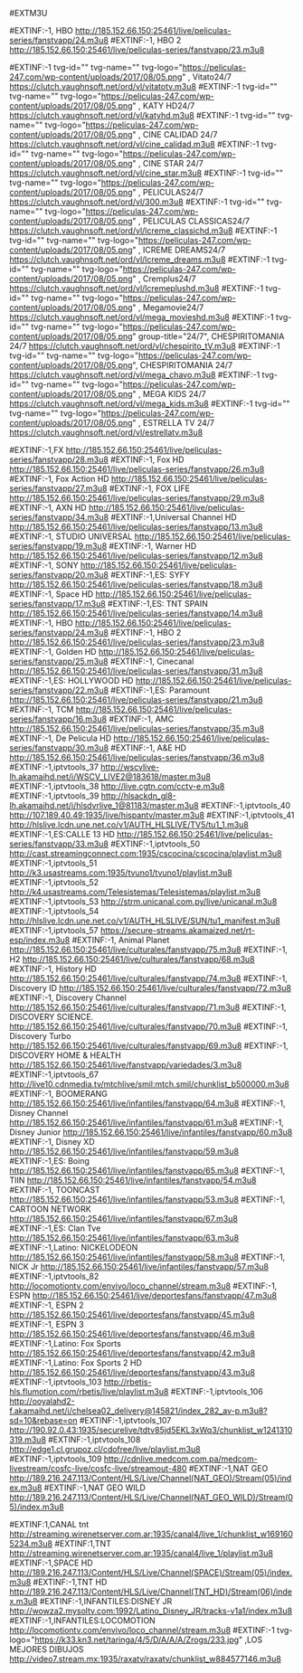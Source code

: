 #EXTM3U

#EXTINF:-1, HBO
http://185.152.66.150:25461/live/peliculas-series/fanstvapp/24.m3u8
#EXTINF:-1, HBO 2
http://185.152.66.150:25461/live/peliculas-series/fanstvapp/23.m3u8

#EXTINF:-1 tvg-id="" tvg-name="" tvg-logo="https://peliculas-247.com/wp-content/uploads/2017/08/05.png" , Vitato24/7
https://clutch.vaughnsoft.net/ord/vl/vitatotv.m3u8
#EXTINF:-1 tvg-id="" tvg-name="" tvg-logo="https://peliculas-247.com/wp-content/uploads/2017/08/05.png" , KATY HD24/7
https://clutch.vaughnsoft.net/ord/vl/katyhd.m3u8
#EXTINF:-1 tvg-id="" tvg-name="" tvg-logo="https://peliculas-247.com/wp-content/uploads/2017/08/05.png" , CINE CALIDAD 24/7
https://clutch.vaughnsoft.net/ord/vl/cine_calidad.m3u8
#EXTINF:-1 tvg-id="" tvg-name="" tvg-logo="https://peliculas-247.com/wp-content/uploads/2017/08/05.png" , CINE STAR 24/7
https://clutch.vaughnsoft.net/ord/vl/cine_star.m3u8
#EXTINF:-1 tvg-id="" tvg-name="" tvg-logo="https://peliculas-247.com/wp-content/uploads/2017/08/05.png" , PELICULAS24/7
https://clutch.vaughnsoft.net/ord/vl/300.m3u8
#EXTINF:-1 tvg-id="" tvg-name="" tvg-logo="https://peliculas-247.com/wp-content/uploads/2017/08/05.png" , PELICULAS CLASSICAS24/7
https://clutch.vaughnsoft.net/ord/vl/lcreme_classichd.m3u8
#EXTINF:-1 tvg-id="" tvg-name="" tvg-logo="https://peliculas-247.com/wp-content/uploads/2017/08/05.png" , ICREME DREAMS24/7
https://clutch.vaughnsoft.net/ord/vl/lcreme_dreams.m3u8
#EXTINF:-1 tvg-id="" tvg-name="" tvg-logo="https://peliculas-247.com/wp-content/uploads/2017/08/05.png" , Cremplus24/7
https://clutch.vaughnsoft.net/ord/vl/lcremeplushd.m3u8
#EXTINF:-1 tvg-id="" tvg-name="" tvg-logo="https://peliculas-247.com/wp-content/uploads/2017/08/05.png" , Megamovie24/7
https://clutch.vaughnsoft.net/ord/vl/mega_movieshd.m3u8
#EXTINF:-1 tvg-id="" tvg-name="" tvg-logo="https://peliculas-247.com/wp-content/uploads/2017/08/05.png" group-title="24/7", CHESPIRITOMANIA 24/7
https://clutch.vaughnsoft.net/ord/vl/chespirito_tV.m3u8
#EXTINF:-1 tvg-id="" tvg-name="" tvg-logo="https://peliculas-247.com/wp-content/uploads/2017/08/05.png", CHESPIRITOMANIA  24/7
https://clutch.vaughnsoft.net/ord/vl/mega_chavo.m3u8
#EXTINF:-1 tvg-id="" tvg-name="" tvg-logo="https://peliculas-247.com/wp-content/uploads/2017/08/05.png" , MEGA KIDS 24/7
https://clutch.vaughnsoft.net/ord/vl/mega_kids.m3u8
#EXTINF:-1 tvg-id="" tvg-name="" tvg-logo="https://peliculas-247.com/wp-content/uploads/2017/08/05.png" , ESTRELLA TV 24/7
https://clutch.vaughnsoft.net/ord/vl/estrellatv.m3u8


#EXTINF:-1,FX
http://185.152.66.150:25461/live/peliculas-series/fanstvapp/28.m3u8
#EXTINF:-1, Fox HD
http://185.152.66.150:25461/live/peliculas-series/fanstvapp/26.m3u8
#EXTINF:-1, Fox Action HD
http://185.152.66.150:25461/live/peliculas-series/fanstvapp/27.m3u8
#EXTINF:-1, FOX LIFE
http://185.152.66.150:25461/live/peliculas-series/fanstvapp/29.m3u8
#EXTINF:-1, AXN HD
http://185.152.66.150:25461/live/peliculas-series/fanstvapp/34.m3u8
#EXTINF:-1,Universal Channel HD
http://185.152.66.150:25461/live/peliculas-series/fanstvapp/13.m3u8
#EXTINF:-1, STUDIO UNIVERSAL
http://185.152.66.150:25461/live/peliculas-series/fanstvapp/19.m3u8
#EXTINF:-1, Warner HD
http://185.152.66.150:25461/live/peliculas-series/fanstvapp/12.m3u8
#EXTINF:-1, SONY
http://185.152.66.150:25461/live/peliculas-series/fanstvapp/20.m3u8
#EXTINF:-1,ES: SYFY
http://185.152.66.150:25461/live/peliculas-series/fanstvapp/18.m3u8
#EXTINF:-1, Space HD
http://185.152.66.150:25461/live/peliculas-series/fanstvapp/17.m3u8
#EXTINF:-1,ES: TNT SPAIN
http://185.152.66.150:25461/live/peliculas-series/fanstvapp/14.m3u8
#EXTINF:-1, HBO
http://185.152.66.150:25461/live/peliculas-series/fanstvapp/24.m3u8
#EXTINF:-1, HBO 2
http://185.152.66.150:25461/live/peliculas-series/fanstvapp/23.m3u8
#EXTINF:-1, Golden HD
http://185.152.66.150:25461/live/peliculas-series/fanstvapp/25.m3u8
#EXTINF:-1, Cinecanal
http://185.152.66.150:25461/live/peliculas-series/fanstvapp/31.m3u8
#EXTINF:-1,ES: HOLLYWOOD HD
http://185.152.66.150:25461/live/peliculas-series/fanstvapp/22.m3u8
#EXTINF:-1,ES: Paramount
http://185.152.66.150:25461/live/peliculas-series/fanstvapp/21.m3u8
#EXTINF:-1, TCM
http://185.152.66.150:25461/live/peliculas-series/fanstvapp/16.m3u8
#EXTINF:-1, AMC
http://185.152.66.150:25461/live/peliculas-series/fanstvapp/35.m3u8
#EXTINF:-1, De Pelicula HD
http://185.152.66.150:25461/live/peliculas-series/fanstvapp/30.m3u8
#EXTINF:-1, A&E HD
http://185.152.66.150:25461/live/peliculas-series/fanstvapp/36.m3u8
#EXTINF:-1,iptvtools_37
http://wscvlive-lh.akamaihd.net/i/WSCV_LIVE2@183618/master.m3u8
#EXTINF:-1,iptvtools_38
http://live.cgtn.com/cctv-e.m3u8
#EXTINF:-1,iptvtools_39
http://hlsackdn_gl8-lh.akamaihd.net/i/hlsdvrlive_1@81183/master.m3u8
#EXTINF:-1,iptvtools_40
http://107.189.40.49:1935/live/hispantv/master.m3u8
#EXTINF:-1,iptvtools_41
http://hlslive.lcdn.une.net.co/v1/AUTH_HLSLIVE/TV5/tu1_1.m3u8
#EXTINF:-1,ES:CALLE 13 HD
http://185.152.66.150:25461/live/peliculas-series/fanstvapp/33.m3u8
#EXTINF:-1,iptvtools_50
http://cast.streamingconnect.com:1935/cscocina/cscocina/playlist.m3u8
#EXTINF:-1,iptvtools_51
http://k3.usastreams.com:1935/tvuno1/tvuno1/playlist.m3u8
#EXTINF:-1,iptvtools_52
http://k4.usastreams.com/Telesistemas/Telesistemas/playlist.m3u8
#EXTINF:-1,iptvtools_53
http://strm.unicanal.com.py/live/unicanal.m3u8
#EXTINF:-1,iptvtools_54
http://hlslive.lcdn.une.net.co/v1/AUTH_HLSLIVE/SUN/tu1_manifest.m3u8
#EXTINF:-1,iptvtools_57
https://secure-streams.akamaized.net/rt-esp/index.m3u8
#EXTINF:-1, Animal Planet
http://185.152.66.150:25461/live/culturales/fanstvapp/75.m3u8
#EXTINF:-1, H2
http://185.152.66.150:25461/live/culturales/fanstvapp/68.m3u8
#EXTINF:-1, History HD
http://185.152.66.150:25461/live/culturales/fanstvapp/74.m3u8
#EXTINF:-1, Discovery ID
http://185.152.66.150:25461/live/culturales/fanstvapp/72.m3u8
#EXTINF:-1, Discovery Channel
http://185.152.66.150:25461/live/culturales/fanstvapp/71.m3u8
#EXTINF:-1, DISCOVERY SCIENCE.
http://185.152.66.150:25461/live/culturales/fanstvapp/70.m3u8
#EXTINF:-1, Discovery Turbo
http://185.152.66.150:25461/live/culturales/fanstvapp/69.m3u8
#EXTINF:-1, DISCOVERY  HOME & HEALTH
http://185.152.66.150:25461/live/fanstvapp/variedades/3.m3u8
#EXTINF:-1,iptvtools_67
http://live10.cdnmedia.tv/mtchlive/smil:mtch.smil/chunklist_b500000.m3u8
#EXTINF:-1, BOOMERANG
http://185.152.66.150:25461/live/infantiles/fanstvapp/64.m3u8
#EXTINF:-1, Disney Channel
http://185.152.66.150:25461/live/infantiles/fanstvapp/61.m3u8
#EXTINF:-1, Disney Junior
http://185.152.66.150:25461/live/infantiles/fanstvapp/60.m3u8
#EXTINF:-1, Disney XD
http://185.152.66.150:25461/live/infantiles/fanstvapp/59.m3u8
#EXTINF:-1,ES: Boing
http://185.152.66.150:25461/live/infantiles/fanstvapp/65.m3u8
#EXTINF:-1, TIIN
http://185.152.66.150:25461/live/infantiles/fanstvapp/54.m3u8
#EXTINF:-1, TOONCAST
http://185.152.66.150:25461/live/infantiles/fanstvapp/53.m3u8
#EXTINF:-1, CARTOON NETWORK
http://185.152.66.150:25461/live/infantiles/fanstvapp/67.m3u8
#EXTINF:-1,ES: Clan Tve
http://185.152.66.150:25461/live/infantiles/fanstvapp/63.m3u8
#EXTINF:-1,Latino: NICKELODEON
http://185.152.66.150:25461/live/infantiles/fanstvapp/58.m3u8
#EXTINF:-1, NICK Jr
http://185.152.66.150:25461/live/infantiles/fanstvapp/57.m3u8
#EXTINF:-1,iptvtools_82
http://locomotiontv.com/envivo/loco_channel/stream.m3u8
#EXTINF:-1, ESPN
http://185.152.66.150:25461/live/deportesfans/fanstvapp/47.m3u8
#EXTINF:-1, ESPN 2
http://185.152.66.150:25461/live/deportesfans/fanstvapp/45.m3u8
#EXTINF:-1, ESPN 3
http://185.152.66.150:25461/live/deportesfans/fanstvapp/46.m3u8
#EXTINF:-1,Latino: Fox Sports
http://185.152.66.150:25461/live/deportesfans/fanstvapp/42.m3u8
#EXTINF:-1,Latino: Fox Sports 2 HD
http://185.152.66.150:25461/live/deportesfans/fanstvapp/43.m3u8
#EXTINF:-1,iptvtools_103
http://rbetis-hls.flumotion.com/rbetis/live/playlist.m3u8
#EXTINF:-1,iptvtools_106
http://ooyalahd2-f.akamaihd.net/i/chelsea02_delivery@145821/index_282_av-p.m3u8?sd=10&rebase=on
#EXTINF:-1,iptvtools_107
http://190.92.0.43:1935/securelive/tdtv85jd5EKL3xWq3/chunklist_w1241310319.m3u8
#EXTINF:-1,iptvtools_108
http://edge1.cl.grupoz.cl/cdofree/live/playlist.m3u8
#EXTINF:-1,iptvtools_109
http://cdnlive.medcom.com.pa/medcom-livestream/cosfc-live/cosfc-live/streamout-480
#EXTINF:-1,NAT GEO
http://189.216.247.113/Content/HLS/Live/Channel(NAT_GEO)/Stream(05)/index.m3u8
#EXTINF:-1,NAT GEO WILD
http://189.216.247.113/Content/HLS/Live/Channel(NAT_GEO_WILD)/Stream(05)/index.m3u8

#EXTINF:1,CANAL tnt
http://streaming.wirenetserver.com.ar:1935/canal4/live_1/chunklist_w1691605234.m3u8
#EXTINF:1,TNT
http://streaming.wirenetserver.com.ar:1935/canal4/live_1/playlist.m3u8
#EXTINF:-1,SPACE HD
http://189.216.247.113/Content/HLS/Live/Channel(SPACE)/Stream(05)/index.m3u8
#EXTINF:-1,TNT HD
http://189.216.247.113/Content/HLS/Live/Channel(TNT_HD)/Stream(06)/index.m3u8
#EXTINF:-1,INFANTILES:DISNEY JR
http://wowza2.mysoltv.com:1992/Latino_Disney_JR/tracks-v1a1/index.m3u8
#EXTINF:-1,INFANTILES:LOCOMOTION
http://locomotiontv.com/envivo/loco_channel/stream.m3u8
#EXTINF:-1 tvg-logo="https://k33.kn3.net/taringa/4/5/D/A/A/A/Zrogs/233.jpg" ,LOS MEJORES DIBUJOS
http://video7.stream.mx:1935/raxatv/raxatv/chunklist_w884577146.m3u8


